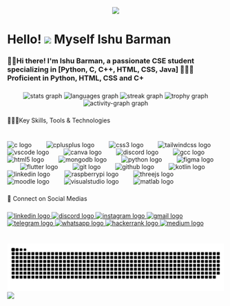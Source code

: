 <div align="center">
  <img height="200" src="https://i.giphy.com/media/v1.Y2lkPTc5MGI3NjExYXVuZzM0NHVta215YTMzazA4ZWN6enM0dnY1aGRkeXR1ankyYmtoayZlcD12MV9pbnRlcm5hbF9naWZfYnlfaWQmY3Q9Zw/vmkqbEv2oWPCwyxsQX/giphy.gif"  />
</div>


###

<h1 align="left">Hello! <img src="https://emojis.slackmojis.com/emojis/images/1577305505/7373/hand_wave.gif?1577305505" width="50" /> Myself Ishu Barman </h1>

###

<h3 align="left">👦🏻Hi there! I'm Ishu Barman, a passionate CSE student specializing in [Python, C, C++, HTML, CSS, Java] 🧑🏻‍💻Proficient in Python, HTML, CSS and C+</h3>

###

<div align="center">
  <img src="https://github-readme-stats.vercel.app/api?username=ishubarman7&hide_title=false&hide_rank=false&show_icons=true&include_all_commits=true&count_private=true&disable_animations=false&theme=radical&locale=en&hide_border=false&order=1" height="150" alt="stats graph"  />
  <img src="https://github-readme-stats.vercel.app/api/top-langs?username=ishubarman7&locale=en&hide_title=false&layout=compact&card_width=320&langs_count=6&theme=radical&hide_border=false&order=2" height="149" alt="languages graph"  />
  <img src="https://streak-stats.demolab.com?user=ishubarman7&locale=en&mode=daily&theme=radical&hide_border=false&border_radius=5&order=3" height="280" alt="streak graph"  />
  <img src="https://github-profile-trophy.vercel.app?username=ishubarman7&theme=radical&column=8&row=1&margin-w=8&margin-h=0&no-bg=false&no-frame=false&order=4" height="150" alt="trophy graph"  />
  <img src="https://github-readme-activity-graph.vercel.app/graph?username=ishubarman7&radius=16&theme=redical&area=true&order=5&hide_border=false&hide_title=true" height="299" alt="activity-graph graph"  />
</div>

###

<p align="left">👨🏻‍💻Key Skills, Tools & Technologies</p>

###

<br clear="both">

<div align="left">
  <img src="https://cdn.jsdelivr.net/gh/devicons/devicon/icons/c/c-original.svg" height="40" alt="c logo"  />
  <img width="26" />
  <img src="https://cdn.jsdelivr.net/gh/devicons/devicon/icons/cplusplus/cplusplus-original.svg" height="40" alt="cplusplus logo"  />
  <img width="26" />
  <img src="https://cdn.jsdelivr.net/gh/devicons/devicon/icons/css3/css3-original.svg" height="40" alt="css3 logo"  />
  <img width="26" />
  <img src="https://skillicons.dev/icons?i=tailwind" height="40" alt="tailwindcss logo"  />
  <img width="26" />
  <img src="https://skillicons.dev/icons?i=vscode" height="40" alt="vscode logo"  />
  <img width="26" />
  <img src="https://cdn.simpleicons.org/canva/00C4CC" height="40" alt="canva logo"  />
  <img width="26" />
  <img src="https://skillicons.dev/icons?i=discord" height="40" alt="discord logo"  />
  <img width="26" />
  <img src="https://cdn.jsdelivr.net/gh/devicons/devicon/icons/gcc/gcc-original.svg" height="40" alt="gcc logo"  />
  <img width="26" />
  <img src="https://cdn.jsdelivr.net/gh/devicons/devicon/icons/html5/html5-original.svg" height="40" alt="html5 logo"  />
  <img width="26" />
  <img src="https://cdn.jsdelivr.net/gh/devicons/devicon/icons/mongodb/mongodb-original.svg" height="40" alt="mongodb logo"  />
  <img width="26" />
  <img src="https://cdn.jsdelivr.net/gh/devicons/devicon/icons/python/python-original.svg" height="40" alt="python logo"  />
  <img width="26" />
  <img src="https://cdn.jsdelivr.net/gh/devicons/devicon/icons/figma/figma-original.svg" height="40" alt="figma logo"  />
  <img width="26" />
  <img src="https://cdn.jsdelivr.net/gh/devicons/devicon/icons/flutter/flutter-original.svg" height="40" alt="flutter logo"  />
  <img width="26" />
  <img src="https://cdn.jsdelivr.net/gh/devicons/devicon/icons/git/git-original.svg" height="40" alt="git logo"  />
  <img width="26" />
  <img src="https://skillicons.dev/icons?i=github" height="40" alt="github logo"  />
  <img width="26" />
  <img src="https://cdn.jsdelivr.net/gh/devicons/devicon/icons/kotlin/kotlin-original.svg" height="40" alt="kotlin logo"  />
  <img width="26" />
  <img src="https://cdn.jsdelivr.net/gh/devicons/devicon/icons/linkedin/linkedin-original.svg" height="40" alt="linkedin logo"  />
  <img width="26" />
  <img src="https://cdn.jsdelivr.net/gh/devicons/devicon/icons/raspberrypi/raspberrypi-original.svg" height="40" alt="raspberrypi logo"  />
  <img width="26" />
  <img src="https://skillicons.dev/icons?i=threejs" height="40" alt="threejs logo"  />
  <img width="26" />
  <img src="https://cdn.jsdelivr.net/gh/devicons/devicon/icons/moodle/moodle-original.svg" height="40" alt="moodle logo"  />
  <img width="26" />
  <img src="https://cdn.jsdelivr.net/gh/devicons/devicon/icons/visualstudio/visualstudio-plain.svg" height="40" alt="visualstudio logo"  />
  <img width="26" />
  <img src="https://cdn.jsdelivr.net/gh/devicons/devicon/icons/matlab/matlab-original.svg" height="40" alt="matlab logo"  />
</div>

###

<p align="left">🤝 Connect on Social Medias</p>

###

<div align="left">
  <a href="https://www.linkedin.com/in/ishubarman7/" target="_blank">
    <img src="https://raw.githubusercontent.com/maurodesouza/profile-readme-generator/master/src/assets/icons/social/linkedin/default.svg" width="101" height="40" alt="linkedin logo"  />
  </a>
  <a href="http://discordapp.com/users/866516979728646154" target="_blank">
    <img src="https://raw.githubusercontent.com/maurodesouza/profile-readme-generator/master/src/assets/icons/social/discord/default.svg" width="101" height="40" alt="discord logo"  />
  </a>
  <a href="https://www.instagram.com/stories/ishu.barman.7/" target="_blank">
    <img src="https://raw.githubusercontent.com/maurodesouza/profile-readme-generator/master/src/assets/icons/social/instagram/default.svg" width="101" height="40" alt="instagram logo"  />
  </a>
  <a href="https://mail.google.com/mail/u/0/#inbox?compose=CllgCJZbhvHwGgPvLsXgdZFJXFtngPWJQnhJHPxsDQqTDxQMhLltJWplPvDjWnmrhWBnqlZznQq" target="_blank">
    <img src="https://raw.githubusercontent.com/maurodesouza/profile-readme-generator/master/src/assets/icons/social/gmail/default.svg" width="101" height="40" alt="gmail logo"  />
  </a>
  <a href="https://t.me/Ishubarman7" target="_blank">
    <img src="https://raw.githubusercontent.com/maurodesouza/profile-readme-generator/master/src/assets/icons/social/telegram/default.svg" width="101" height="40" alt="telegram logo"  />
  </a>
  <a href="https://api.whatsapp.com/send?phone=919693531421" target="_blank">
    <img src="https://raw.githubusercontent.com/maurodesouza/profile-readme-generator/master/src/assets/icons/social/whatsapp/default.svg" width="101" height="40" alt="whatsapp logo"  />
  </a>
  <a href="https://www.hackerrank.com/profile/ishubarman7" target="_blank">
    <img src="https://raw.githubusercontent.com/maurodesouza/profile-readme-generator/master/src/assets/icons/social/hackerrank/default.svg" width="101" height="40" alt="hackerrank logo"  />
  </a>
  <a href="https://medium.com/@ishubarman7" target="_blank">
    <img src="https://raw.githubusercontent.com/maurodesouza/profile-readme-generator/master/src/assets/icons/social/medium/default.svg" width="101" height="40" alt="medium logo"  />
  </a>
</div>

###

<br clear="both">

<picture>
  <source
    media="(prefers-color-scheme: dark)"
    srcset="https://raw.githubusercontent.com/platane/snk/output/github-contribution-grid-snake-dark.svg"
  />
  <source
    media="(prefers-color-scheme: light)"
    srcset="https://raw.githubusercontent.com/platane/snk/output/github-contribution-grid-snake.svg"
  />
  <img
    alt="github contribution grid snake animation"
    src="https://raw.githubusercontent.com/platane/snk/output/github-contribution-grid-snake.svg"
  />
</picture>

<br clear="both">

<img align="left" src="https://visitor-badge.laobi.icu/badge?page_id=ishubarman7.ishubarman7&right_color=coral"  />

###
